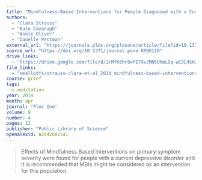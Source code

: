 ```yaml
---
title: "Mindfulness-Based Interventions for People Diagnosed with a Current Episode of an Anxiety or Depressive Disorder: A Meta-Analysis of Randomised Controlled Trials"
authors:
  - "Clara Strauss"
  - "Kate Cavanagh"
  - "Annie Oliver"
  - "Danelle Pettman"
external_url: "https://journals.plos.org/plosone/article/file?id=10.1371/journal.pone.0096110&type=printable"
source_url: "https://doi.org/10.1371/journal.pone.0096110"
drive_links:
  - "https://drive.google.com/file/d/1rMfK6hr0ePE7XvJMN5OhmLDq-wC3L9SH/view?usp=drivesdk"
file_links:
  - "smallpdfs/strauss-clara-et-al_2014_mindfulness-based-interventions-for.pdf"
course: grief
tags:
  - meditation
year: 2014
month: apr
journal: "Plos One"
volume: 9
number: 4
pages: 13
publisher: "Public Library of Science"
openalexid: W2042602541
---
```


> Effects of Mindfulness Based Interventions on primary symptom severity were found for people with a current depressive disorder and it is recommended that MBIs might be considered as an intervention for this population.

